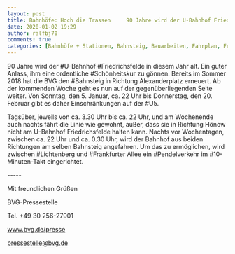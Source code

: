```yaml
---
layout: post
title: Bahnhöfe: Hoch die Trassen     90 Jahre wird der U-Bahnhof Friedrichsfelde in diesem Jahr alt., aus BVG
date: 2020-01-02 19:29
author: ralfbj70
comments: true
categories: [Bahnhöfe + Stationen, Bahnsteig, Bauarbeiten, Fahrplan, Frankfurter, Friedrichsfelde, Infrastruktur, Lichtenberg, Pendelverkehr, Schönheitskur, U-Bahn, U5]
---
```

<p style="font-weight: 400;">90 Jahre wird der #U-Bahnhof #Friedrichsfelde in diesem Jahr alt. Ein guter Anlass, ihm eine ordentliche #Schönheitskur zu gönnen. Bereits im Sommer 2018 hat die BVG den #Bahnsteig in Richtung Alexanderplatz erneuert. Ab der kommenden Woche geht es nun auf der gegenüberliegenden Seite weiter. Von Sonntag, den 5. Januar, ca. 22 Uhr bis Donnerstag, den 20. Februar gibt es daher Einschränkungen auf der #U5.</p>
<p style="font-weight: 400;">Tagsüber, jeweils von ca. 3.30 Uhr bis ca. 22 Uhr, und am Wochenende auch nachts fährt die Linie wie gewohnt, außer, dass sie in Richtung Hönow nicht am U-Bahnhof Friedrichsfelde halten kann. Nachts vor Wochentagen, zwischen ca. 22 Uhr und ca. 0.30 Uhr, wird der Bahnhof aus beiden Richtungen am selben Bahnsteig angefahren. Um das zu ermöglichen, wird zwischen #Lichtenberg und #Frankfurter Allee ein #Pendelverkehr im #10-Minuten-Takt eingerichtet.</p>
<p style="font-weight: 400;">-----</p>
<p style="font-weight: 400;">Mit freundlichen Grüßen</p>
<p style="font-weight: 400;">BVG-Pressestelle</p>
<p style="font-weight: 400;">Tel. +49 30 256-27901</p>
<p style="font-weight: 400;"><a href="http://www.bvg.de/presse" data-saferedirecturl="https://www.google.com/url?q=http://www.bvg.de/presse&amp;source=gmail&amp;ust=1578489595054000&amp;usg=AFQjCNHCu2hUFC77RuEh3_uINSUToP1KgA">www.bvg.de/presse</a></p>
<p style="font-weight: 400;"><a href="mailto:pressestelle@bvg.de">pressestelle@bvg.de</a></p>
